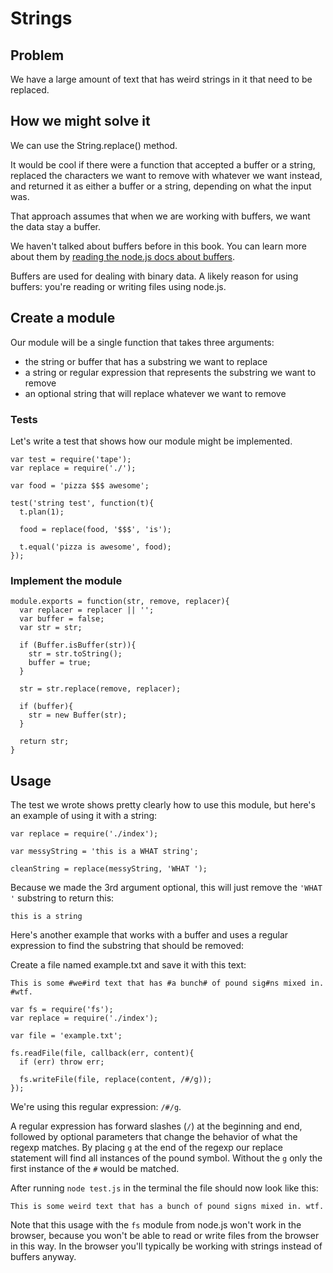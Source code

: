 # Strings

## Problem

We have a large amount of text that has weird strings in it that need to be replaced.

## How we might solve it

We can use the String.replace() method.

It would be cool if there were a function that accepted a buffer or a string, replaced the characters we want to remove with whatever we want instead, and returned it as either a buffer or a string, depending on what the input was.

That approach assumes that when we are working with buffers, we want the data stay a buffer.

We haven't talked about buffers before in this book. You can learn more about them by [reading the node.js docs about buffers](http://nodejs.org/api/buffer.html).

Buffers are used for dealing with binary data. A likely reason for using buffers: you're reading or writing files using node.js.

## Create a module

Our module will be a single function that takes three arguments:
- the string or buffer that has a substring we want to replace
- a string or regular expression that represents the substring we want to remove
- an optional string that will replace whatever we want to remove

### Tests

Let's write a test that shows how our module might be implemented.

```
var test = require('tape');
var replace = require('./');

var food = 'pizza $$$ awesome';

test('string test', function(t){
  t.plan(1);

  food = replace(food, '$$$', 'is');

  t.equal('pizza is awesome', food);
});
```


### Implement the module

```
module.exports = function(str, remove, replacer){
  var replacer = replacer || '';
  var buffer = false;
  var str = str;

  if (Buffer.isBuffer(str)){
    str = str.toString();
    buffer = true;
  }

  str = str.replace(remove, replacer);

  if (buffer){
    str = new Buffer(str);
  }

  return str;
}
```

## Usage

The test we wrote shows pretty clearly how to use this module, but here's an example of using it with a string:

```
var replace = require('./index');

var messyString = 'this is a WHAT string';

cleanString = replace(messyString, 'WHAT ');
```

Because we made the 3rd argument optional, this will just remove the `'WHAT '` substring to return this:

```
this is a string
```

Here's another example that works with a buffer and uses a regular expression to find the substring that should be removed:

Create a file named example.txt and save it with this text:

```
This is some #we#ird text that has #a bunch# of pound sig#ns mixed in. #wtf.
```


```
var fs = require('fs');
var replace = require('./index');

var file = 'example.txt';

fs.readFile(file, callback(err, content){
  if (err) throw err;

  fs.writeFile(file, replace(content, /#/g));
});
```

We're using this regular expression: `/#/g`.

A regular expression has forward slashes (`/`) at the beginning and end, followed by optional parameters that change the behavior of what the regexp matches. By placing `g` at the end of the regexp our replace statement will find all instances of the pound symbol. Without the `g` only the first instance of the `#` would be matched.

After running `node test.js` in the terminal the file should now look like this:

```
This is some weird text that has a bunch of pound signs mixed in. wtf.
```

Note that this usage with the `fs` module from node.js won't work in the browser, because you won't be able to read or write files from the browser in this way. In the browser you'll typically be working with strings instead of buffers anyway.